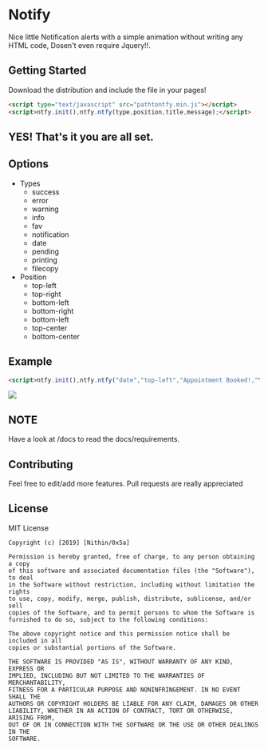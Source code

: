 # Notify
Nice little Notification alerts with a simple animation without writing any HTML code, Dosen't even require Jquery!!.

## Getting Started
Download the distribution and include the file in your pages!

```html
<script type="text/javascript" src="pathtontfy.min.js"></script>
<script>ntfy.init(),ntfy.ntfy(type,position,title,message);</script>
```
## YES! That's it you are all set.

## Options
+ Types
    + success
    + error
    + warning
    + info
    + fav
    + notification
    + date
    + pending
    + printing
    + filecopy
+ Position
    * top-left
    * top-right
    * bottom-left
    * bottom-right
    * bottom-left
    * top-center
    * bottom-center

## Example
```html
<script>ntfy.init(),ntfy.ntfy("date","top-left","Appointment Booked!,"You have booked the following on 12/01/2020");</script>
```
![](https://i.ibb.co/Tv99Gb5/ntfypreview.png)

## NOTE
Have a look at /docs to read the docs/requirements.

## Contributing
Feel free to edit/add more features. Pull requests are really appreciated

## License
MIT License

```
Copyright (c) [2019] [Nithin/0x5a]

Permission is hereby granted, free of charge, to any person obtaining a copy
of this software and associated documentation files (the "Software"), to deal
in the Software without restriction, including without limitation the rights
to use, copy, modify, merge, publish, distribute, sublicense, and/or sell
copies of the Software, and to permit persons to whom the Software is
furnished to do so, subject to the following conditions:

The above copyright notice and this permission notice shall be included in all
copies or substantial portions of the Software.

THE SOFTWARE IS PROVIDED "AS IS", WITHOUT WARRANTY OF ANY KIND, EXPRESS OR
IMPLIED, INCLUDING BUT NOT LIMITED TO THE WARRANTIES OF MERCHANTABILITY,
FITNESS FOR A PARTICULAR PURPOSE AND NONINFRINGEMENT. IN NO EVENT SHALL THE
AUTHORS OR COPYRIGHT HOLDERS BE LIABLE FOR ANY CLAIM, DAMAGES OR OTHER
LIABILITY, WHETHER IN AN ACTION OF CONTRACT, TORT OR OTHERWISE, ARISING FROM,
OUT OF OR IN CONNECTION WITH THE SOFTWARE OR THE USE OR OTHER DEALINGS IN THE
SOFTWARE.
```

